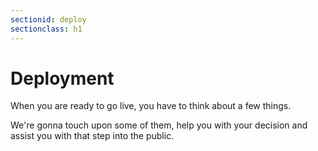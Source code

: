 ```yaml
---
sectionid: deploy
sectionclass: h1
---
```

# Deployment

When you are ready to go live, you have to think about a few things.

We're gonna touch upon some of them, help you with your decision and assist you with that step into the public.